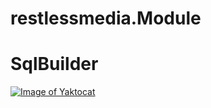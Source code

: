 # restlessmedia.Module
# SqlBuilder
[![Image of Yaktocat](https://ci.appveyor.com/api/projects/status/f8l9cud0ca7lm2jl?svg=true
)](https://ci.appveyor.com/project/restlessmedia/restlessmedia-module)



